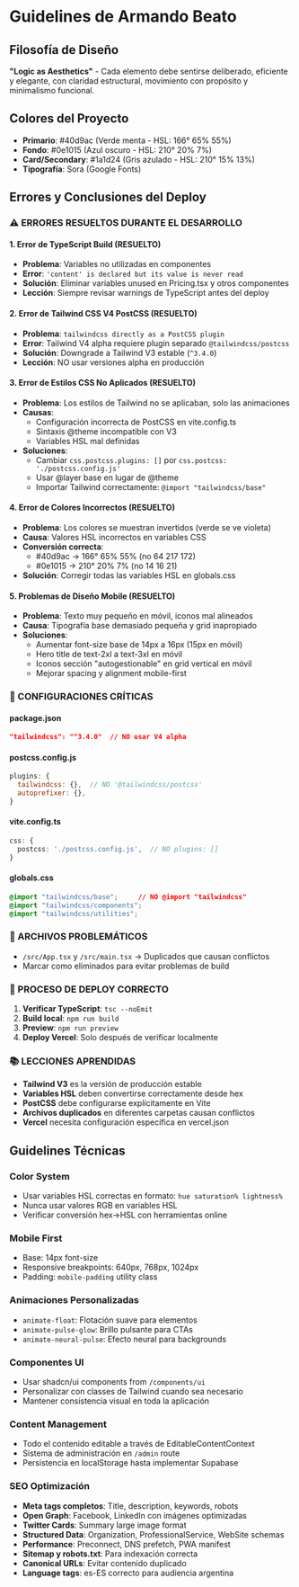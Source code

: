 # Guidelines de Armando Beato

## Filosofía de Diseño
**"Logic as Aesthetics"** - Cada elemento debe sentirse deliberado, eficiente y elegante, con claridad estructural, movimiento con propósito y minimalismo funcional.

## Colores del Proyecto
- **Primario**: #40d9ac (Verde menta - HSL: 166° 65% 55%)
- **Fondo**: #0e1015 (Azul oscuro - HSL: 210° 20% 7%) 
- **Card/Secondary**: #1a1d24 (Gris azulado - HSL: 210° 15% 13%)
- **Tipografía**: Sora (Google Fonts)

## Errores y Conclusiones del Deploy

### ⚠️ ERRORES RESUELTOS DURANTE EL DESARROLLO

#### 1. **Error de TypeScript Build (RESUELTO)**
- **Problema**: Variables no utilizadas en componentes
- **Error**: `'content' is declared but its value is never read`
- **Solución**: Eliminar variables unused en Pricing.tsx y otros componentes
- **Lección**: Siempre revisar warnings de TypeScript antes del deploy

#### 2. **Error de Tailwind CSS V4 PostCSS (RESUELTO)**
- **Problema**: `tailwindcss directly as a PostCSS plugin`
- **Error**: Tailwind V4 alpha requiere plugin separado `@tailwindcss/postcss`
- **Solución**: Downgrade a Tailwind V3 estable (`^3.4.0`)
- **Lección**: NO usar versiones alpha en producción

#### 3. **Error de Estilos CSS No Aplicados (RESUELTO)**
- **Problema**: Los estilos de Tailwind no se aplicaban, solo las animaciones
- **Causas**:
  - Configuración incorrecta de PostCSS en vite.config.ts
  - Sintaxis @theme incompatible con V3
  - Variables HSL mal definidas
- **Soluciones**:
  - Cambiar `css.postcss.plugins: []` por `css.postcss: './postcss.config.js'`
  - Usar @layer base en lugar de @theme
  - Importar Tailwind correctamente: `@import "tailwindcss/base"`

#### 4. **Error de Colores Incorrectos (RESUELTO)**
- **Problema**: Los colores se muestran invertidos (verde se ve violeta)
- **Causa**: Valores HSL incorrectos en variables CSS
- **Conversión correcta**:
  - #40d9ac → 166° 65% 55% (no 64 217 172)
  - #0e1015 → 210° 20% 7% (no 14 16 21)
- **Solución**: Corregir todas las variables HSL en globals.css

#### 5. **Problemas de Diseño Mobile (RESUELTO)**
- **Problema**: Texto muy pequeño en móvil, iconos mal alineados
- **Causa**: Tipografía base demasiado pequeña y grid inapropiado
- **Soluciones**:
  - Aumentar font-size base de 14px a 16px (15px en móvil)
  - Hero title de text-2xl a text-3xl en móvil
  - Iconos sección "autogestionable" en grid vertical en móvil
  - Mejorar spacing y alignment mobile-first

### 🔧 CONFIGURACIONES CRÍTICAS

#### **package.json**
```json
"tailwindcss": "^3.4.0"  // NO usar V4 alpha
```

#### **postcss.config.js** 
```js
plugins: {
  tailwindcss: {},  // NO '@tailwindcss/postcss'
  autoprefixer: {},
}
```

#### **vite.config.ts**
```ts
css: {
  postcss: './postcss.config.js',  // NO plugins: []
}
```

#### **globals.css**
```css
@import "tailwindcss/base";     // NO @import "tailwindcss"
@import "tailwindcss/components";
@import "tailwindcss/utilities";
```

### 📁 ARCHIVOS PROBLEMÁTICOS
- `/src/App.tsx` y `/src/main.tsx` → Duplicados que causan conflictos
- Marcar como eliminados para evitar problemas de build

### 🚀 PROCESO DE DEPLOY CORRECTO
1. **Verificar TypeScript**: `tsc --noEmit`
2. **Build local**: `npm run build` 
3. **Preview**: `npm run preview`
4. **Deploy Vercel**: Solo después de verificar localmente

### 📚 LECCIONES APRENDIDAS
- **Tailwind V3** es la versión de producción estable
- **Variables HSL** deben convertirse correctamente desde hex
- **PostCSS** debe configurarse explícitamente en Vite
- **Archivos duplicados** en diferentes carpetas causan conflictos
- **Vercel** necesita configuración específica en vercel.json

## Guidelines Técnicas

### Color System
- Usar variables HSL correctas en formato: `hue saturation% lightness%`
- Nunca usar valores RGB en variables HSL
- Verificar conversión hex→HSL con herramientas online

### Mobile First
- Base: 14px font-size
- Responsive breakpoints: 640px, 768px, 1024px
- Padding: `mobile-padding` utility class

### Animaciones Personalizadas
- `animate-float`: Flotación suave para elementos
- `animate-pulse-glow`: Brillo pulsante para CTAs
- `animate-neural-pulse`: Efecto neural para backgrounds

### Componentes UI
- Usar shadcn/ui components from `/components/ui`
- Personalizar con classes de Tailwind cuando sea necesario
- Mantener consistencia visual en toda la aplicación

### Content Management
- Todo el contenido editable a través de EditableContentContext
- Sistema de administración en `/admin` route
- Persistencia en localStorage hasta implementar Supabase

### SEO Optimización
- **Meta tags completos**: Title, description, keywords, robots
- **Open Graph**: Facebook, LinkedIn con imágenes optimizadas
- **Twitter Cards**: Summary large image format
- **Structured Data**: Organization, ProfessionalService, WebSite schemas
- **Performance**: Preconnect, DNS prefetch, PWA manifest
- **Sitemap y robots.txt**: Para indexación correcta
- **Canonical URLs**: Evitar contenido duplicado
- **Language tags**: es-ES correcto para audiencia argentina